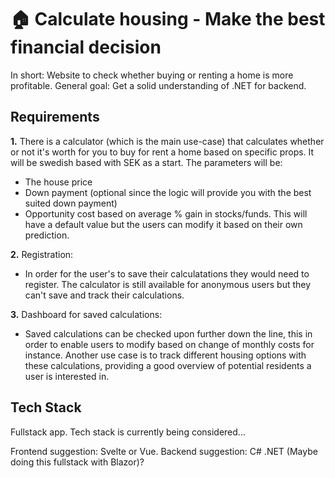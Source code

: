 # 🏠 Calculate housing - Make the best financial decision
In short: Website to check whether buying or renting a home is more profitable.
General goal: Get a solid understanding of .NET for backend.

## Requirements
<b>1.</b> There is a calculator (which is the main use-case) that calculates whether or not it's worth for you to buy for rent a home based on specific props. It will be swedish based with SEK as a start. The parameters will be:
<ul>
  <li>
    The house price
  </li>
  <li> 
    Down payment (optional since the logic will provide you with the best suited down payment)
  </li>
  <li>
    Opportunity cost based on average % gain in stocks/funds. This will have a default value but the users can modify it based on their own prediction. 
  </li>
</ul>

<b>2.</b> Registration:
<ul>
  <li>
    In order for the user's to save their calculatations they would need to register. The calculator is still available for anonymous users but they can't save and track their calculations.
  </li>
</ul>

<b>3.</b> Dashboard for saved calculations:
<ul>
  <li>
    Saved calculations can be checked upon further down the line, this in order to enable users to modify based on change of monthly costs for instance. Another use case is to track different housing options with these calculations, providing a good overview of potential residents a user is interested in.
  </li>
</ul>

## Tech Stack
Fullstack app. Tech stack is currently being considered...

Frontend suggestion: Svelte or Vue.
Backend suggestion: C# .NET (Maybe doing this fullstack with Blazor)?
